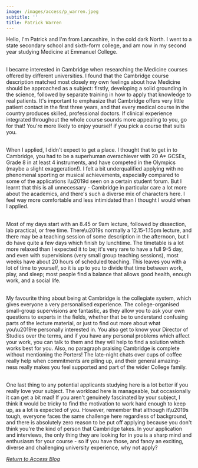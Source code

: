```yaml
---
image: /images/access/p_warren.jpeg
subtitle: ''
title: Patrick Warren
---
```


Hello, I'm Patrick and I'm from Lancashire, in the cold dark North. I went to a state secondary school and sixth-form college, and am now in my second year studying Medicine at Emmanuel College.<br/><br/>

I became interested in Cambridge when researching the Medicine courses offered by different universities. I found that the Cambridge course description matched most closely my own feelings about how Medicine should be approached as a subject: firstly, developing a solid grounding in the science, followed by separate training in how to apply that knowledge to real patients. It's important to emphasize that Cambridge offers very little patient contact in the first three years, and that every medical course in the country produces skilled, professional doctors. If clinical experience integrated throughout the whole course sounds more appealing to you, go for that! You're more likely to enjoy yourself if you pick a course that suits you.<br/><br/>

When I applied, I didn't expect to get a place. I thought that to get in to Cambridge, you had to be a superhuman overachiever with 20 A* GCSEs, Grade 8 in at least 4 instruments, and have competed in the Olympics (maybe a slight exaggeration!). I felt a bit underqualified applying with no phenomenal sporting or musical achievements, especially compared to some of the applications I\u2019d seen on a certain student forum. But I learnt that this is all unnecessary - Cambridge in particular care a lot more about the academics, and there's such a diverse mix of characters here. I feel way more comfortable and less intimidated than I thought I would when I applied.<br/><br/>

Most of my days start with an 8.45 or 9am lecture, followed by dissection, lab practical, or free time. There\u2019s normally a 12.15-1.15pm lecture, and there may be a teaching session of some description in the afternoon, but I do have quite a few days which finish by lunchtime. The timetable is a lot more relaxed than I expected it to be; it's very rare to have a full 9-5 day, and even with supervisions (very small group teaching sessions), most weeks have about 20 hours of scheduled teaching. This leaves you with a lot of time to yourself, so it is up to you to divide that time between work, play, and sleep; most people find a balance that allows good health, enough work, and a social life.<br/><br/>

My favourite thing about being at Cambridge is the collegiate system, which gives everyone a very personalised experience. The college-organised small-group supervisions are fantastic, as they allow you to ask your own questions to experts in the fields, whether that be to understand confusing parts of the lecture material, or just to find out more about what you\u2019re personally interested in. You also get to know your Director of Studies over the terms, and if you have any personal problems which affect your work, you can talk to them and they will help to find a solution which works best for you. Also, no paragraph praising Cambridge is complete without mentioning the Porters! The late-night chats over cups of coffee really help when commitments are piling up, and their general amazing-ness really makes you feel supported and part of the wider College family. <br/><br/>


One last thing to any potential applicants studying here is a lot better if you really love your subject. The workload here is manageable, but occasionally it can get a bit mad! If you aren't genuinely fascinated by your subject, I think it would be tricky to find the motivation to work hard enough to keep up, as a lot is expected of you. However, remember that although it\u2019s tough, everyone faces the same challenge here regardless of background, and there is absolutely zero reason to be put off applying because you don't think you're the kind of person that Cambridge takes. In your application and interviews, the only thing they are looking for in you is a sharp mind and enthusiasm for your course - so if you have those, and fancy an exciting, diverse and challenging university experience, why not apply?

*[Return to Access Blog](javascript:javascript:history.go(-1))*